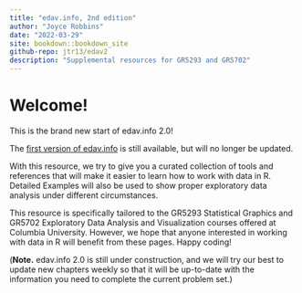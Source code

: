 ```yaml
---
title: "edav.info, 2nd edition"
author: "Joyce Robbins"
date: "2022-03-29"
site: bookdown::bookdown_site
github-repo: jtr13/edav2
description: "Supplemental resources for GR5293 and GR5702"
---
```


# Welcome!

This is the brand new start of edav.info 2.0!

The [first version of edav.info](https://jtr13.github.io/EDAV/) is still available, but will no longer be updated.

With this resource, we try to give you a curated collection of tools and references that will make it easier to learn how to work with data in R. Detailed Examples will also be used to show proper exploratory data analysis under different circumstances.

This resource is specifically tailored to the GR5293 Statistical Graphics and GR5702 Exploratory Data Analysis and Visualization courses offered at Columbia University. However, we hope that anyone interested in working with data in R will benefit from these pages. Happy coding!

(**Note.** edav.info 2.0 is still under construction, and we will try our best to update new chapters weekly so that it will be up-to-date with the information you need to complete the current problem set.)



